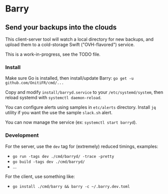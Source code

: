 # Barry
## Send your backups into the clouds

This client-server tool will watch a local directory for new backups, and
upload them to a cold-storage Swift ("OVH-flavored") service.

This is a work-in-progress, see the TODO file.

### Install

Make sure Go is installed, then install/update Barry:
`go get -u github.com/OnitiFR/cmd/...`

Copy and modify `install/barryd.service` to your `/etc/systemd/system`, 
then reload systemd with `systemctl daemon-reload`.

You can configure alerts using samples in `etc/alerts` directory. Install `jq` utility
if you want the use the sample `slack.sh` alert.

You can now manage the service (ex: `systemctl start barryd`).

### Development

For the server, use the `dev` tag for (extremely) reduced timings, examples:
- `go run -tags dev ./cmd/barryd/ -trace -pretty`
- `go build -tags dev ./cmd/barryd/`
- …

For the client, use something like:
- `go install ./cmd/barry && barry -c ~/.barry.dev.toml`